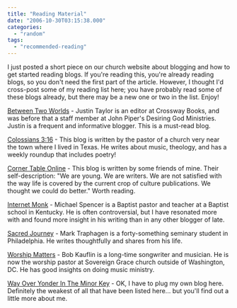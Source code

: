 ```yaml
---
title: "Reading Material"
date: "2006-10-30T03:15:38.000"
categories: 
  - "random"
tags: 
  - "recommended-reading"
---
```


I just posted a short piece on our church website about blogging and how to get started reading blogs. If you're reading this, you're already reading blogs, so you don't need the first part of the article. However, I thought I'd cross-post some of my reading list here; you have probably read some of these blogs already, but there may be a new one or two in the list. Enjoy!

[Between Two Worlds](http://theologica.blogspot.com/) - Justin Taylor is an editor at Crossway Books, and was before that a staff member at John Piper's Desiring God Ministries. Justin is a frequent and informative blogger. This is a must-read blog.  
  

[Colossians 3:16](http://www.colossiansthreesixteen.com/) - This blog is written by the pastor of a church very near the town where I lived in Texas. He writes about music, theology, and has a weekly roundup that includes poetry!  
  

[Corner Table Online](http://cornertableonline.com/) - This blog is written by some friends of mine. Their self-description: "We are young. We are writers. We are not satisfied with the way life is covered by the current crop of culture publications. We thought we could do better." Worth reading.  
  

[Internet Monk](http://www.internetmonk.com/) - Michael Spencer is a Baptist pastor and teacher at a Baptist school in Kentucky. He is often controversial, but I have resonated more with and found more insight in his writing than in any other blogger of late.  
  

[Sacred Journey](http://foolishsage.com/) - Mark Traphagen is a forty-something seminary student in Philadelphia. He writes thoughtfully and shares from his life.  
  

[Worship Matters](http://worshipmatters.blogs.com/bobkauflin/) - Bob Kauflin is a long-time songwriter and musician. He is now the worship pastor at Sovereign Grace church outside of Washington, DC. He has good insights on doing music ministry.  
  

[Way Over Yonder In The Minor Key](http://thehubbs.net/chris) - OK, I have to plug my own blog here. Definitely the weakest of all that have been listed here... but you'll find out a little more about me.
